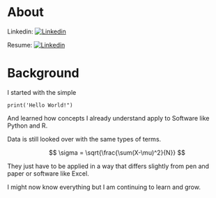 # About
Linkedin:
[![Linkedin](https://drive.google.com/uc?export=view&id=1f6E-lxqLHT42eVfciyfHex_taS1-Uj7Q)](https://www.linkedin.com/in/agnes-mcfarlin)


Resume:
[![Linkedin](https://drive.google.com/uc?export=view&id=1RkRI4YqT7oR1rutqsdm4c71vq8vQj8EE)](https://resume-agnes-mcfarlin.streamlit.app)

# Background


I started with the simple 
```<Python>
print('Hello World!")
```

And learned how concepts I already understand apply to Software like Python and R.

Data is still looked over with the same types of terms. 

$$ \sigma  = \sqrt{\frac{\sum(X-\mu)^2}{N}} $$

They just have to be applied in a way that differs slightly from pen and paper or software like Excel.


I might now know everything but I am continuing to learn and grow.

